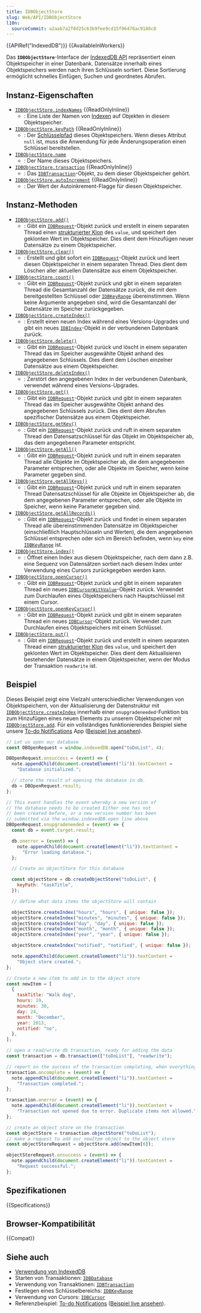 ```yaml
---
title: IDBObjectStore
slug: Web/API/IDBObjectStore
l10n:
  sourceCommit: a2aab7a2f0d25c63b9fee9cd15f96478ac9186c8
---
```


{{APIRef("IndexedDB")}} {{AvailableInWorkers}}

Das **`IDBObjectStore`**-Interface der [IndexedDB API](/de/docs/Web/API/IndexedDB_API) repräsentiert einen Objektspeicher in einer Datenbank. Datensätze innerhalb eines Objektspeichers werden nach ihren Schlüsseln sortiert. Diese Sortierung ermöglicht schnelles Einfügen, Suchen und geordnetes Abrufen.

## Instanz-Eigenschaften

- [`IDBObjectStore.indexNames`](/de/docs/Web/API/IDBObjectStore/indexNames) {{ReadOnlyInline}}
  - : Eine Liste der Namen von [Indexen](/de/docs/Web/API/IndexedDB_API/Basic_Terminology#index) auf Objekten in diesem Objektspeicher.
- [`IDBObjectStore.keyPath`](/de/docs/Web/API/IDBObjectStore/keyPath) {{ReadOnlyInline}}
  - : Der [Schlüsselpfad](/de/docs/Web/API/IndexedDB_API/Basic_Terminology#key_path) dieses Objektspeichers. Wenn dieses Attribut `null` ist, muss die Anwendung für jede Änderungsoperation einen Schlüssel bereitstellen.
- [`IDBObjectStore.name`](/de/docs/Web/API/IDBObjectStore/name)
  - : Der Name dieses Objektspeichers.
- [`IDBObjectStore.transaction`](/de/docs/Web/API/IDBObjectStore/transaction) {{ReadOnlyInline}}
  - : Das [`IDBTransaction`](/de/docs/Web/API/IDBTransaction)-Objekt, zu dem dieser Objektspeicher gehört.
- [`IDBObjectStore.autoIncrement`](/de/docs/Web/API/IDBObjectStore/autoIncrement) {{ReadOnlyInline}}
  - : Der Wert der Autoinkrement-Flagge für diesen Objektspeicher.

## Instanz-Methoden

- [`IDBObjectStore.add()`](/de/docs/Web/API/IDBObjectStore/add)
  - : Gibt ein [`IDBRequest`](/de/docs/Web/API/IDBRequest)-Objekt zurück und erstellt in einem separaten Thread einen [strukturierter Klon](https://html.spec.whatwg.org/multipage/common-dom-interfaces.html#structured-clone) des `value`, und speichert den geklonten Wert im Objektspeicher. Dies dient dem Hinzufügen neuer Datensätze zu einem Objektspeicher.
- [`IDBObjectStore.clear()`](/de/docs/Web/API/IDBObjectStore/clear)
  - : Erstellt und gibt sofort ein [`IDBRequest`](/de/docs/Web/API/IDBRequest)-Objekt zurück und leert diesen Objektspeicher in einem separaten Thread. Dies dient dem Löschen aller aktuellen Datensätze aus einem Objektspeicher.
- [`IDBObjectStore.count()`](/de/docs/Web/API/IDBObjectStore/count)
  - : Gibt ein [`IDBRequest`](/de/docs/Web/API/IDBRequest)-Objekt zurück und gibt in einem separaten Thread die Gesamtanzahl der Datensätze zurück, die mit dem bereitgestellten Schlüssel oder [`IDBKeyRange`](/de/docs/Web/API/IDBKeyRange) übereinstimmen. Wenn keine Argumente angegeben sind, wird die Gesamtanzahl der Datensätze im Speicher zurückgegeben.
- [`IDBObjectStore.createIndex()`](/de/docs/Web/API/IDBObjectStore/createIndex)
  - : Erstellt einen neuen Index während eines Versions-Upgrades und gibt ein neues [`IDBIndex`](/de/docs/Web/API/IDBIndex)-Objekt in der verbundenen Datenbank zurück.
- [`IDBObjectStore.delete()`](/de/docs/Web/API/IDBObjectStore/delete)
  - : Gibt ein [`IDBRequest`](/de/docs/Web/API/IDBRequest)-Objekt zurück und löscht in einem separaten Thread das im Speicher ausgewählte Objekt anhand des angegebenen Schlüssels. Dies dient dem Löschen einzelner Datensätze aus einem Objektspeicher.
- [`IDBObjectStore.deleteIndex()`](/de/docs/Web/API/IDBObjectStore/deleteIndex)
  - : Zerstört den angegebenen Index in der verbundenen Datenbank, verwendet während eines Versions-Upgrades.
- [`IDBObjectStore.get()`](/de/docs/Web/API/IDBObjectStore/get)
  - : Gibt ein [`IDBRequest`](/de/docs/Web/API/IDBRequest)-Objekt zurück und gibt in einem separaten Thread das im Speicher ausgewählte Objekt anhand des angegebenen Schlüssels zurück. Dies dient dem Abrufen spezifischer Datensätze aus einem Objektspeicher.
- [`IDBObjectStore.getKey()`](/de/docs/Web/API/IDBObjectStore/getKey)
  - : Gibt ein [`IDBRequest`](/de/docs/Web/API/IDBRequest)-Objekt zurück und ruft in einem separaten Thread den Datensatzschlüssel für das Objekt im Objektspeicher ab, das dem angegebenen Parameter entspricht.
- [`IDBObjectStore.getAll()`](/de/docs/Web/API/IDBObjectStore/getAll)
  - : Gibt ein [`IDBRequest`](/de/docs/Web/API/IDBRequest)-Objekt zurück und ruft in einem separaten Thread alle Objekte im Objektspeicher ab, die dem angegebenen Parameter entsprechen, oder alle Objekte im Speicher, wenn keine Parameter gegeben sind.
- [`IDBObjectStore.getAllKeys()`](/de/docs/Web/API/IDBObjectStore/getAllKeys)
  - : Gibt ein [`IDBRequest`](/de/docs/Web/API/IDBRequest)-Objekt zurück und ruft in einem separaten Thread Datensatzschlüssel für alle Objekte im Objektspeicher ab, die dem angegebenen Parameter entsprechen, oder alle Objekte im Speicher, wenn keine Parameter gegeben sind.
- [`IDBObjectStore.getAllRecords()`](/de/docs/Web/API/IDBObjectStore/getAllRecords)
  - : Gibt ein [`IDBRequest`](/de/docs/Web/API/IDBRequest)-Objekt zurück und findet in einem separaten Thread alle übereinstimmenden Datensätze im Objektspeicher (einschließlich Hauptschlüsseln und Werten), die dem angegebenen Schlüssel entsprechen oder sich im Bereich befinden, wenn `key` eine [`IDBKeyRange`](/de/docs/Web/API/IDBKeyRange) ist.
- [`IDBObjectStore.index()`](/de/docs/Web/API/IDBObjectStore/index)
  - : Öffnet einen Index aus diesem Objektspeicher, nach dem dann z.B. eine Sequenz von Datensätzen sortiert nach diesem Index unter Verwendung eines Cursors zurückgegeben werden kann.
- [`IDBObjectStore.openCursor()`](/de/docs/Web/API/IDBObjectStore/openCursor)
  - : Gibt ein [`IDBRequest`](/de/docs/Web/API/IDBRequest)-Objekt zurück und gibt in einem separaten Thread ein neues [`IDBCursorWithValue`](/de/docs/Web/API/IDBCursorWithValue)-Objekt zurück. Verwendet zum Durchlaufen eines Objektspeichers nach Hauptschlüssel mit einem Cursor.
- [`IDBObjectStore.openKeyCursor()`](/de/docs/Web/API/IDBObjectStore/openKeyCursor)
  - : Gibt ein [`IDBRequest`](/de/docs/Web/API/IDBRequest)-Objekt zurück und gibt in einem separaten Thread ein neues [`IDBCursor`](/de/docs/Web/API/IDBCursor)-Objekt zurück. Verwendet zum Durchlaufen eines Objektspeichers mit einem Schlüssel.
- [`IDBObjectStore.put()`](/de/docs/Web/API/IDBObjectStore/put)
  - : Gibt ein [`IDBRequest`](/de/docs/Web/API/IDBRequest)-Objekt zurück und erstellt in einem separaten Thread einen [strukturierter Klon](https://html.spec.whatwg.org/multipage/common-dom-interfaces.html#structured-clone) des `value`, und speichert den geklonten Wert im Objektspeicher. Dies dient dem Aktualisieren bestehender Datensätze in einem Objektspeicher, wenn der Modus der Transaktion `readwrite` ist.

## Beispiel

Dieses Beispiel zeigt eine Vielzahl unterschiedlicher Verwendungen von Objektspeichern, von der Aktualisierung der Datenstruktur mit [`IDBObjectStore.createIndex`](/de/docs/Web/API/IDBObjectStore/createIndex) innerhalb einer `onupgradeneeded`-Funktion bis zum Hinzufügen eines neuen Elements zu unserem Objektspeicher mit [`IDBObjectStore.add`](/de/docs/Web/API/IDBObjectStore/add). Für ein vollständiges funktionierendes Beispiel siehe unsere [To-do Notifications](https://github.com/mdn/dom-examples/tree/main/to-do-notifications) App ([Beispiel live ansehen](https://mdn.github.io/dom-examples/to-do-notifications/)).

```js
// Let us open our database
const DBOpenRequest = window.indexedDB.open("toDoList", 4);

DBOpenRequest.onsuccess = (event) => {
  note.appendChild(document.createElement("li")).textContent =
    "Database initialized.";

  // store the result of opening the database in db.
  db = DBOpenRequest.result;
};

// This event handles the event whereby a new version of
// the database needs to be created Either one has not
// been created before, or a new version number has been
// submitted via the window.indexedDB.open line above
DBOpenRequest.onupgradeneeded = (event) => {
  const db = event.target.result;

  db.onerror = (event) => {
    note.appendChild(document.createElement("li")).textContent =
      "Error loading database.";
  };

  // Create an objectStore for this database

  const objectStore = db.createObjectStore("toDoList", {
    keyPath: "taskTitle",
  });

  // define what data items the objectStore will contain

  objectStore.createIndex("hours", "hours", { unique: false });
  objectStore.createIndex("minutes", "minutes", { unique: false });
  objectStore.createIndex("day", "day", { unique: false });
  objectStore.createIndex("month", "month", { unique: false });
  objectStore.createIndex("year", "year", { unique: false });

  objectStore.createIndex("notified", "notified", { unique: false });

  note.appendChild(document.createElement("li")).textContent =
    "Object store created.";
};

// Create a new item to add in to the object store
const newItem = [
  {
    taskTitle: "Walk dog",
    hours: 19,
    minutes: 30,
    day: 24,
    month: "December",
    year: 2013,
    notified: "no",
  },
];

// open a read/write db transaction, ready for adding the data
const transaction = db.transaction(["toDoList"], "readwrite");

// report on the success of the transaction completing, when everything is done
transaction.oncomplete = (event) => {
  note.appendChild(document.createElement("li")).textContent =
    "Transaction completed.";
};

transaction.onerror = (event) => {
  note.appendChild(document.createElement("li")).textContent =
    "Transaction not opened due to error. Duplicate items not allowed.";
};

// create an object store on the transaction
const objectStore = transaction.objectStore("toDoList");
// make a request to add our newItem object to the object store
const objectStoreRequest = objectStore.add(newItem[0]);

objectStoreRequest.onsuccess = (event) => {
  note.appendChild(document.createElement("li")).textContent =
    "Request successful.";
};
```

## Spezifikationen

{{Specifications}}

## Browser-Kompatibilität

{{Compat}}

## Siehe auch

- [Verwendung von IndexedDB](/de/docs/Web/API/IndexedDB_API/Using_IndexedDB)
- Starten von Transaktionen: [`IDBDatabase`](/de/docs/Web/API/IDBDatabase)
- Verwendung von Transaktionen: [`IDBTransaction`](/de/docs/Web/API/IDBTransaction)
- Festlegen eines Schlüsselbereichs: [`IDBKeyRange`](/de/docs/Web/API/IDBKeyRange)
- Verwendung von Cursors: [`IDBCursor`](/de/docs/Web/API/IDBCursor)
- Referenzbeispiel: [To-do Notifications](https://github.com/mdn/dom-examples/tree/main/to-do-notifications) ([Beispiel live ansehen](https://mdn.github.io/dom-examples/to-do-notifications/)).
